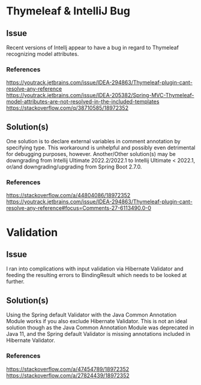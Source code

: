 # Thymeleaf & IntelliJ Bug
## Issue
Recent versions of Intellj appear to have a bug in regard to Thymeleaf recognizing model attributes.
### References
https://youtrack.jetbrains.com/issue/IDEA-294863/Thymeleaf-plugin-cant-resolve-any-reference  
https://youtrack.jetbrains.com/issue/IDEA-205382/Spring-MVC-Thymeleaf-model-attributes-are-not-resolved-in-the-included-templates  
https://stackoverflow.com/q/38710585/18972352
## Solution(s)
One solution is to declare external variables in comment annotation by specifying type. This workaround is unhelpful and possibly even detrimental for debugging purposes, however.
Another/Other solution(s) may be downgrading from Intellij Ultimate 2022.2/2022.1 to Intellij Ultimate < 2022.1, or/and downgrading/upgrading from Spring Boot 2.7.0.  

### References
https://stackoverflow.com/a/44804086/18972352  
https://youtrack.jetbrains.com/issue/IDEA-294863/Thymeleaf-plugin-cant-resolve-any-reference#focus=Comments-27-6113490.0-0

# Validation
## Issue
I ran into complications with input validation via Hibernate Validator and feeding the resulting errors to BindingResult which needs to be looked at further.

## Solution(s)
Using the Spring default Validator with the Java Common Annotation Module works if you also exclude Hibernate Validator. This is not an ideal solution though as the Java Common Annotation Module was deprecated in Java 11, and the Spring default Validator is missing annotations included in Hibernate Validator. 

### References
https://stackoverflow.com/a/47454789/18972352  
https://stackoverflow.com/a/27824439/18972352
